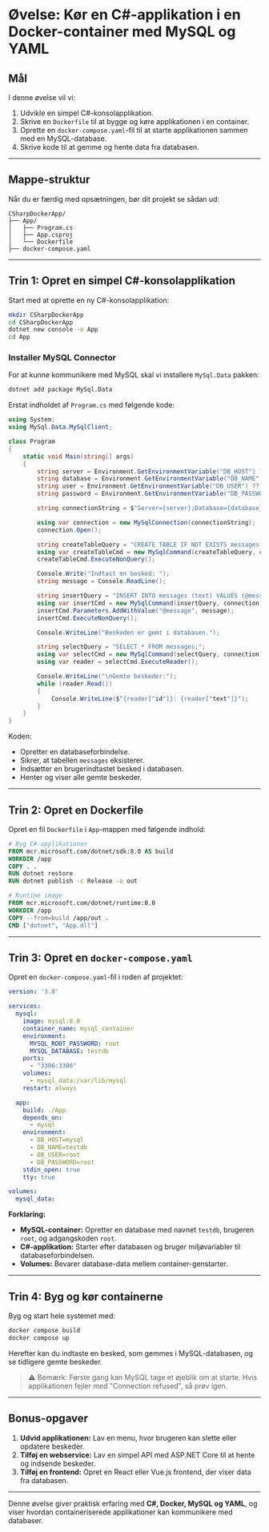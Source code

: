 # Øvelse: Kør en C#-applikation i en Docker-container med MySQL og YAML

## Mål
I denne øvelse vil vi:
1. Udvikle en simpel C#-konsolapplikation.
2. Skrive en `Dockerfile` til at bygge og køre applikationen i en container.
3. Oprette en `docker-compose.yaml`-fil til at starte applikationen sammen med en MySQL-database.
4. Skrive kode til at gemme og hente data fra databasen.

---

## Mappe-struktur

Når du er færdig med opsætningen, bør dit projekt se sådan ud:

```
CSharpDockerApp/
├── App/
│   ├── Program.cs
│   ├── App.csproj
│   └── Dockerfile
├── docker-compose.yaml
```

---

## Trin 1: Opret en simpel C#-konsolapplikation
Start med at oprette en ny C#-konsolapplikation:

```sh
mkdir CSharpDockerApp
cd CSharpDockerApp
dotnet new console -o App
cd App
```

### Installer MySQL Connector
For at kunne kommunikere med MySQL skal vi installere `MySql.Data` pakken:

```sh
dotnet add package MySql.Data
```

Erstat indholdet af `Program.cs` med følgende kode:

```csharp
using System;
using MySql.Data.MySqlClient;

class Program
{
    static void Main(string[] args)
    {
        string server = Environment.GetEnvironmentVariable("DB_HOST") ?? "localhost";
        string database = Environment.GetEnvironmentVariable("DB_NAME") ?? "testdb";
        string user = Environment.GetEnvironmentVariable("DB_USER") ?? "root";
        string password = Environment.GetEnvironmentVariable("DB_PASSWORD") ?? "root";

        string connectionString = $"Server={server};Database={database};User={user};Password={password};";

        using var connection = new MySqlConnection(connectionString);
        connection.Open();

        string createTableQuery = "CREATE TABLE IF NOT EXISTS messages (id INT AUTO_INCREMENT PRIMARY KEY, text VARCHAR(255));";
        using var createTableCmd = new MySqlCommand(createTableQuery, connection);
        createTableCmd.ExecuteNonQuery();

        Console.Write("Indtast en besked: ");
        string message = Console.ReadLine();

        string insertQuery = "INSERT INTO messages (text) VALUES (@message);";
        using var insertCmd = new MySqlCommand(insertQuery, connection);
        insertCmd.Parameters.AddWithValue("@message", message);
        insertCmd.ExecuteNonQuery();

        Console.WriteLine("Beskeden er gemt i databasen.");

        string selectQuery = "SELECT * FROM messages;";
        using var selectCmd = new MySqlCommand(selectQuery, connection);
        using var reader = selectCmd.ExecuteReader();

        Console.WriteLine("\nGemte beskeder:");
        while (reader.Read())
        {
            Console.WriteLine($"{reader["id"]}: {reader["text"]}");
        }
    }
}
```

Koden:
- Opretter en databaseforbindelse.
- Sikrer, at tabellen `messages` eksisterer.
- Indsætter en brugerindtastet besked i databasen.
- Henter og viser alle gemte beskeder.

---

## Trin 2: Opret en Dockerfile
Opret en fil `Dockerfile` i `App`-mappen med følgende indhold:

```dockerfile
# Byg C#-applikationen
FROM mcr.microsoft.com/dotnet/sdk:8.0 AS build
WORKDIR /app
COPY . .
RUN dotnet restore
RUN dotnet publish -c Release -o out

# Runtime image
FROM mcr.microsoft.com/dotnet/runtime:8.0
WORKDIR /app
COPY --from=build /app/out .
CMD ["dotnet", "App.dll"]
```

---

## Trin 3: Opret en `docker-compose.yaml`
Opret en `docker-compose.yaml`-fil i roden af projektet:

```yaml
version: '3.8'

services:
  mysql:
    image: mysql:8.0
    container_name: mysql_container
    environment:
      MYSQL_ROOT_PASSWORD: root
      MYSQL_DATABASE: testdb
    ports:
      - "3306:3306"
    volumes:
      - mysql_data:/var/lib/mysql
    restart: always

  app:
    build: ./App
    depends_on:
      - mysql
    environment:
      - DB_HOST=mysql
      - DB_NAME=testdb
      - DB_USER=root
      - DB_PASSWORD=root
    stdin_open: true
    tty: true

volumes:
  mysql_data:
```

**Forklaring:**
- **MySQL-container:** Opretter en database med navnet `testdb`, brugeren `root`, og adgangskoden `root`.
- **C#-applikation:** Starter efter databasen og bruger miljøvariabler til databaseforbindelsen.
- **Volumes:** Bevarer database-data mellem container-genstarter.

---

## Trin 4: Byg og kør containerne

Byg og start hele systemet med:

```sh
docker compose build
docker compose up
```

Herefter kan du indtaste en besked, som gemmes i MySQL-databasen, og se tidligere gemte beskeder.

> ⚠️ Bemærk: Første gang kan MySQL tage et øjeblik om at starte. Hvis applikationen fejler med "Connection refused", så prøv igen.

---

## Bonus-opgaver
1. **Udvid applikationen:** Lav en menu, hvor brugeren kan slette eller opdatere beskeder.
2. **Tilføj en webservice:** Lav en simpel API med ASP.NET Core til at hente og indsende beskeder.
3. **Tilføj en frontend:** Opret en React eller Vue.js frontend, der viser data fra databasen.

---

Denne øvelse giver praktisk erfaring med **C#, Docker, MySQL og YAML**, og viser hvordan containeriserede applikationer kan kommunikere med databaser.
